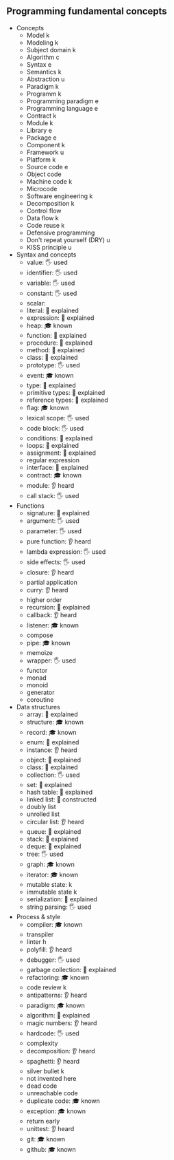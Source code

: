 ## Programming fundamental concepts

- Concepts
  - Model k
  - Modeling k
  - Subject domain k
  - Algorithm c
  - Syntax e
  - Semantics k
  - Abstraction u
  - Paradigm k
  - Programm k
  - Programming paradigm e
  - Programming language e
  - Contract k
  - Module k
  - Library e
  - Package e
  - Component k
  - Framework u
  - Platform k
  - Source code e
  - Object code
  - Machine code k
  - Microcode
  - Software engineering k
  - Decomposition k
  - Control flow
  - Data flow k
  - Code reuse k
  - Defensive programming
  - Don't repeat yourself (DRY) u
  - KISS principle u
- Syntax and concepts
  - value: 🖐️ used
  - identifier: 🖐️ used
  - variable: 🖐️ used
  - constant: 🖐️ used
  - scalar:
  - literal: 🙋 explained
  - expression: 🙋 explained
  - heap: 🎓 known
  - function: 🙋 explained
  - procedure: 🙋 explained
  - method: 🙋 explained
  - class: 🙋 explained
  - prototype: 🖐️ used
  - event: 🎓 known
  - type: 🙋 explained
  - primitive types: 🙋 explained
  - reference types: 🙋 explained
  - flag: 🎓 known
  - lexical scope: 🖐️ used
  - code block: 🖐️ used
  - conditions: 🙋 explained
  - loops: 🙋 explained
  - assignment: 🙋 explained
  - regular expression
  - interface: 🙋 explained
  - contract: 🎓 known
  - module: 👂 heard
  - call stack: 🖐️ used
- Functions
  - signature: 🙋 explained
  - argument: 🖐️ used
  - parameter: 🖐️ used
  - pure function: 👂 heard
  - lambda expression: 🖐️ used
  - side effects: 🖐️ used
  - closure: 👂 heard
  - partial application
  - curry: 👂 heard
  - higher order
  - recursion: 🙋 explained
  - callback: 👂 heard
  - listener: 🎓 known
  - compose
  - pipe: 🎓 known
  - memoize
  - wrapper: 🖐️ used
  - functor
  - monad
  - monoid
  - generator
  - coroutine
- Data structures
  - array: 🙋 explained
  - structure: 🎓 known
  - record: 🎓 known
  - enum: 🙋 explained
  - instance: 👂 heard
  - object: 🙋 explained
  - class: 🙋 explained
  - collection: 🖐️ used
  - set: 🙋 explained
  - hash table: 🙋 explained
  - linked list: 🚀 constructed
  - doubly list
  - unrolled list
  - circular list: 👂 heard
  - queue: 🙋 explained
  - stack: 🙋 explained
  - deque: 🙋 explained
  - tree: 🖐️ used
  - graph: 🎓 known
  - iterator: 🎓 known
  - mutable state: k
  - immutable state k
  - serialization: 🙋 explained
  - string parsing: 🖐️ used
- Process & style
  - compiler: 🎓 known
  - transpiler
  - linter h
  - polyfill: 👂 heard
  - debugger: 🖐️ used
  - garbage collection: 🙋 explained
  - refactoring: 🎓 known
  - code review k
  - antipatterns: 👂 heard
  - paradigm: 🎓 known
  - algorithm: 🙋 explained
  - magic numbers: 👂 heard
  - hardcode: 🖐️ used
  - complexity
  - decomposition: 👂 heard
  - spaghetti: 👂 heard
  - silver bullet k
  - not invented here
  - dead code
  - unreachable code
  - duplicate code: 🎓 known
  - exception: 🎓 known
  - return early
  - unittest: 👂 heard
  - git: 🎓 known
  - github: 🎓 known
